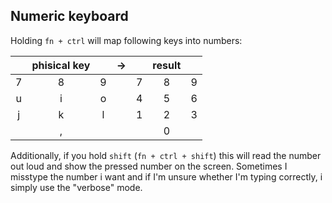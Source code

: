 ## Numeric keyboard

Holding `fn + ctrl` will map following keys into numbers:

||phisical key||->||result||
|:---:|:---:|:---:|:---:|:---:|:---:|:---:|
| 7 | 8 | 9 |   | 7 | 8 | 9 |
| u | i | o |   | 4 | 5 | 6 |
| j | k | l |   | 1 | 2 | 3 |
|   | , |   |   |   | 0 |   |

Additionally, if you hold `shift` (`fn + ctrl + shift`) this will read the number out loud and show the pressed number on the screen. Sometimes I misstype the number i want and if I'm unsure whether I'm typing correctly, i simply use the "verbose" mode.